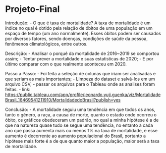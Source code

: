 # Projeto-Final
 
Introdução:
    - O que é taxa de mortalidade?
        A taxa de mortalidade é um índice no qual é obtido pela relação de óbitos de uma população em um espaço de tempo (um ano normalmente). Esses óbitos podem ser causados por diversos fatores, sendo doenças, condições de saúde da pessoa, fenômenos climatológicos, entre outros.

Descrição:
    - Analisar o porquê da mortalidade de 2016~2019 se comportou assim;
    - Tentar prever a mortalidade e suas estatisticas de 2020;
    - E por último comparar com o que realmente aconteceu em 2020.

Passo a Passo:
    - Foi feita a seleção de colunas que iriam ser analisadas e que seriam as mais importantes;
    - Limpeza do dataset e salvá-los em um arquivo CSV;
    - passar os arquivos para o Tableau onde as analises foram feitas.
    - link: https://public.tableau.com/app/profile/leonardo.yuji.guenka/viz/MortalidadeBrasil_16469541211910/MortalidadedoBrasil?publish=yes

Conclusão:
    - A mortalidade seguiu uma tendência em que todos os anos, tanto o gênero, a raça, a causa de morte, quanto o estado onde ocorreu o óbito, os gráficos obedeceram um padrão, no qual a minha hipótese é a de que na natureza quase tudo se segue uma tendência, no entanto a cada ano que passa aumenta mais ou menos 1% na taxa de mortalidade, e esse aumento é decorrente ao aumento populacional do Brasil, portanto a hipótese mais forte é a de que quanto maior a população, maior será a taxa de mortalidade.

